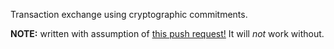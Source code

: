 Transaction exchange using cryptographic commitments.

**NOTE:** written with assumption of
[this push request!](https://github.com/ethereum/serpent/pull/21) It will *not*
work without.

